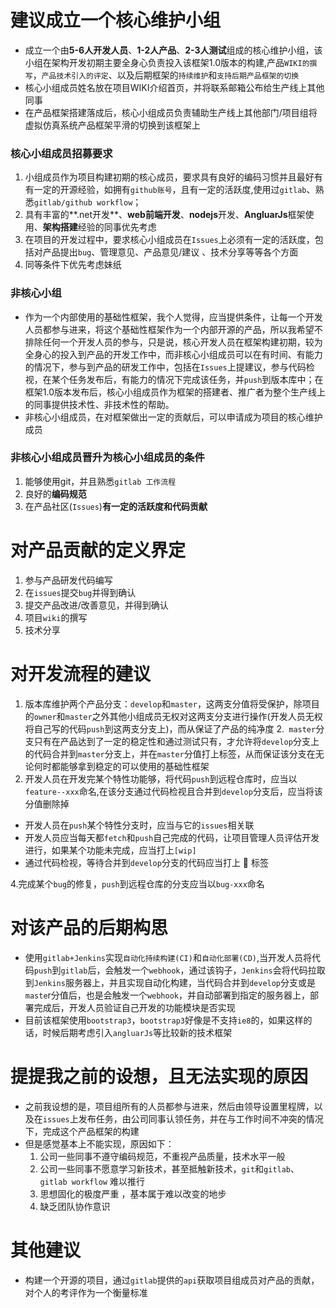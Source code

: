 # 建议成立一个核心维护小组
- 成立一个由**5-6人开发人员**、**1-2人产品**、**2-3人测试**组成的核心维护小组，该小组在架构开发初期主要全身心负责投入该框架1.0版本的构建,产品`WIKI的撰写`，`产品技术引入的评定`、以及后期框架的`持续维护`和`支持后期产品框架的切换`
- 核心小组成员姓名放在项目WIKI介绍首页，并将联系邮箱公布给生产线上其他同事
- 在产品框架搭建落成后，核心小组成员负责辅助生产线上其他部门/项目组将虚拟仿真系统产品框架平滑的切换到该框架上

###  核心小组成员招募要求 
1.  小组成员作为项目构建初期的核心成员，要求具有良好的编码习惯并且最好有有一定的开源经验，如拥有`github账号`，且有一定的活跃度,使用过`gitlab`、熟悉`gitlab/github workflow`；
2.  具有丰富的**.net开发**、**web前端开发**、**nodejs**开发、**AngluarJs**框架使用、**架构搭建**经验的同事优先考虑
3. 在项目的开发过程中，要求核心小组成员在`Issues`上必须有一定的活跃度，包括对产品提出`bug`、管理意见、产品意见/建议 、技术分享等等各个方面
4. 同等条件下优先考虑妹纸  

### 非核心小组
- 作为一个内部使用的基础性框架，我个人觉得，应当提供条件，让每一个开发人员都参与进来，将这个基础性框架作为一个内部开源的产品，所以我希望不排除任何一个开发人员的参与，只是说，核心开发人员在框架构建初期，较为全身心的投入到产品的开发工作中，而非核心小组成员可以在有时间、有能力的情况下，参与到产品的研发工作中，包括在`Issues`上提建议，参与代码检视，在某个任务发布后，有能力的情况下完成该任务，并`push`到版本库中；在框架1.0版本发布后，核心小组成员作为框架的搭建者、推广者为整个生产线上的同事提供技术性、非技术性的帮助。
-  非核心小组成员，在对框架做出一定的贡献后，可以申请成为项目的核心维护成员

### 非核心小组成员晋升为核心小组成员的条件
1. 能够使用git，并且熟悉`gitlab 工作流程`
2. 良好的**编码规范**
3. 在产品社区(`Issues`)**有一定的活跃度和代码贡献**

# 对产品贡献的定义界定
1.  参与产品研发代码编写
2. 在`issues`提交`bug`并得到确认
3.  提交产品改进/改善意见，并得到确认
4. 项目`wiki`的撰写
5. 技术分享

# 对开发流程的建议
1.  版本库维护两个产品分支：`develop`和`master`，这两支分值将受保护，除项目的`owner`和`master`之外其他小组成员无权对这两支分支进行操作(开发人员无权将自己写的代码`push`到这两支分支上)，而从保证了产品的纯净度
2.` master`分支只有在产品达到了一定的稳定性和通过测试只有，才允许将`develop`分支上的代码合并到`master`分支上，并在`master`分值打上标签，从而保证该分支在无论何时都能够拿到稳定的可以使用的基础性框架
3.  开发人员在开发完某个特性功能够，将代码`push`到远程仓库时，应当以`feature--xxx`命名,在该分支通过代码检视且合并到`develop`分支后，应当将该分值删除掉
   - 开发人员在`push`某个特性分支时，应当与它的`issues`相关联
   - 开发人员应当每天都`fetch`和`push`自己完成的代码，让项目管理人员评估开发进行，如果某个功能未完成，应当打上`[wip]`
   - 通过代码检视，等待合并到`develop`分支的代码应当打上 :ship: 标签

4.完成某个`bug`的修复，`push`到远程仓库的分支应当以`bug-xxx`命名


# 对该产品的后期构思
- 使用`gitlab+Jenkins`实现`自动化持续构建(CI)`和`自动化部署(CD)`,当开发人员将代码`push`到`gitlab`后，会触发一个`webhook`，通过该钩子，`Jenkins`会将代码拉取到`Jenkins`服务器上，并且实现自动化构建，当代码合并到`develop`分支或是`maste`r分值后，也是会触发一个`webhook`，并自动部署到指定的服务器上，部署完成后，开发人员验证自己开发的功能模块是否实现
- 目前该框架使用`bootstrap3`，`bootstrap3`好像是不支持`ie8`的，如果这样的话，时候后期考虑引入`angluarJs`等比较新的技术框架

# 提提我之前的设想，且无法实现的原因
- 之前我设想的是，项目组所有的人员都参与进来，然后由领导设置里程牌，以及在`issues`上发布任务，由公司同事认领任务，并在与工作时间不冲突的情况下，完成这个产品框架的构建
- 但是感觉基本上不能实现，原因如下：
    1.  公司一些同事不遵守编码规范，不重视产品质量，技术水平一般
    2. 公司一些同事不愿意学习新技术，甚至抵触新技术，`git`和`gitlab`、 `gitlab workflow` 难以推行
    3. 思想固化的极度严重 ，基本属于难以改变的地步
    4. 缺乏团队协作意识

# 其他建议
-  构建一个开源的项目，通过`gitlab`提供的`api`获取项目组成员对产品的贡献，对个人的考评作为一个衡量标准